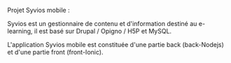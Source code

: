 Projet Syvios mobile :

Syvios est un gestionnaire de contenu et d'information destiné au e-learning, il est basé sur Drupal / Opigno / H5P et MySQL.

L'application Syvios mobile est constituée d'une partie back (back-Nodejs) et d'une partie front (front-Ionic).

